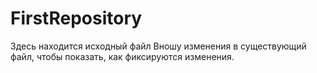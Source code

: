 # FirstRepository

Здесь находится исходный файл
Вношу изменения в существующий файл, чтобы показать, как фиксируются изменения.
